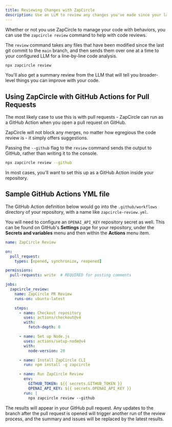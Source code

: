 ```yaml
---
title: Reviewing Changes with ZapCircle
description: Use an LLM to review any changes you've made since your last git merge to main, and get suggestions for improvement.
---
```


Whether or not you use ZapCircle to manage your code with behaviors, you can use the `zapcircle review` command to help with code reviews.

The `review` command takes any files that have been modified since the last git commit to the `main` branch, and then sends them over one at a time to your configured LLM for a line-by-line code analysis.

```bash
npx zapcircle review
```

You'll also get a summary review from the LLM that will tell you broader-level things you can improve with your code.

## Using ZapCircle with GitHub Actions for Pull Requests

The most likely case to use this is with pull requests - ZapCircle can run as a GitHub Action when you open a pull request on GitHub.

ZapCircle will not block any merges, no matter how egregious the code review is - it simply offers suggestions.

Passing the `--github` flag to the `review` command sends the output to GitHub, rather than writing it to the console.

```bash
npx zapcircle review --github
```

In most cases, you'll want to set this up as a GitHub Action inside your repository.

## Sample GitHub Actions YML file

The GitHub Action definition below would go into the `.github/workflows` directory of your repository, with a name like `zapcircle-review.yml`.

You will need to configure an `OPENAI_API_KEY` repository secret as well. This can be found on GitHub's **Settings** page for your repository, under the **Secrets and variables** menu and then within the **Actions** menu item.

```yml
name: ZapCircle Review

on:
  pull_request:
    types: [opened, synchronize, reopened]

permissions:
  pull-requests: write  # REQUIRED for posting comments

jobs:
  zapcircle_review:
    name: ZapCircle PR Review
    runs-on: ubuntu-latest

    steps:
      - name: Checkout repository
        uses: actions/checkout@v4
        with:
          fetch-depth: 0

      - name: Set up Node.js
        uses: actions/setup-node@v4
        with:
          node-version: 20

      - name: Install ZapCircle CLI
        run: npm install -g zapcircle

      - name: Run ZapCircle Review
        env:
          GITHUB_TOKEN: ${{ secrets.GITHUB_TOKEN }}
          OPENAI_API_KEY: ${{ secrets.OPENAI_API_KEY }}
        run: |
          npx zapcircle review --github
```

The results will appear in your GitHub pull request. Any updates to the branch after the pull request is opened will trigger another run of the review process, and the summary and issues will be replaced by the latest results.
